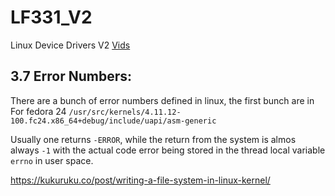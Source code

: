 # LF331_V2
Linux Device Drivers V2
[Vids](https://free-electrons.com/blog/elce-2008-videos/)



## 3.7 Error Numbers:


There are a bunch of error numbers defined in linux, the first bunch are in
For fedora 24 `/usr/src/kernels/4.11.12-100.fc24.x86_64+debug/include/uapi/asm-generic`

Usually one returns `-ERROR`, while the return from the system is almos always `-1`
with the actual code error being stored in the thread local variable `errno` in user space.


https://kukuruku.co/post/writing-a-file-system-in-linux-kernel/
